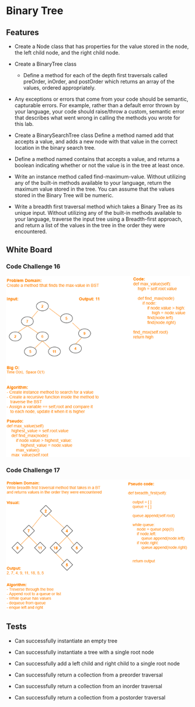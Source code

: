 # Binary Tree

## Features

- Create a Node class that has properties for the value stored in the node, the left child node, and the right child node.

- Create a BinaryTree class

    - Define a method for each of the depth first traversals called preOrder, inOrder, and postOrder which returns an array of the values, ordered appropriately.
- Any exceptions or errors that come from your code should be semantic, capturable errors. For example, rather than a default error thrown by your language, your code should raise/throw a custom, semantic error that describes what went wrong in calling the methods you wrote for this lab.

- Create a BinarySearchTree class Define a method named add that accepts a value, and adds a new node with that value in the correct location in the binary search tree.

- Define a method named contains that accepts a value, and returns a boolean indicating whether or not the value is in the tree at least once.

- Write an instance method called find-maximum-value. Without utilizing any of the built-in methods available to your language, return the maximum value stored in the tree. You can assume that the values stored in the Binary Tree will be numeric.

- Write a breadth first traversal method which takes a Binary Tree as its unique input. Without utilizing any of the built-in methods available to your language, traverse the input tree using a Breadth-first approach, and return a list of the values in the tree in the order they were encountered.

## White Board

### Code Challenge 16
![](../assets/tree_whtbrd.png)


### Code Challenge 17
![](../assets/breadth.png)



## Tests

- Can successfully instantiate an empty tree

- Can successfully instantiate a tree with a single root node

- Can successfully add a left child and right child to a single root node

- Can successfully return a collection from a preorder traversal

- Can successfully return a collection from an inorder traversal

- Can successfully return a collection from a postorder traversal